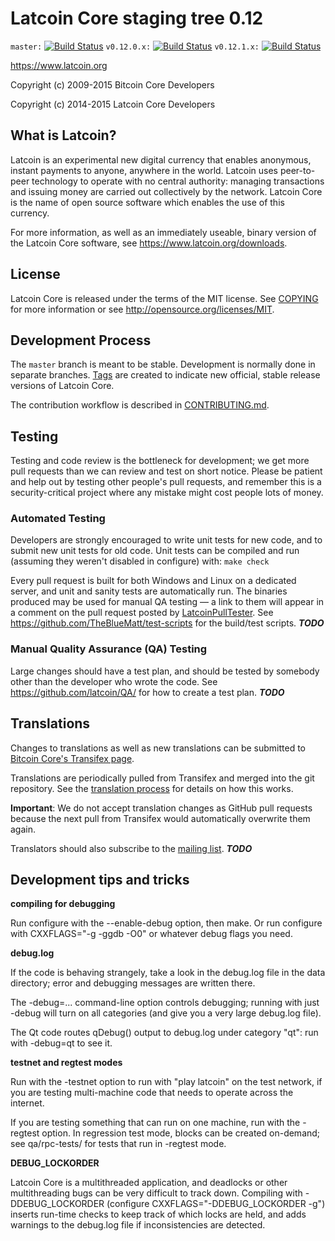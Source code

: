 Latcoin Core staging tree 0.12
===============================

`master:` [![Build Status](https://travis-ci.org/latcoin/latcoin.svg?branch=master)](https://travis-ci.org/latcoin/latcoin) `v0.12.0.x:` [![Build Status](https://travis-ci.org/latcoin/latcoin.svg?branch=v0.12.0.x)](https://travis-ci.org/latcoin/latcoin/branches) `v0.12.1.x:` [![Build Status](https://travis-ci.org/latcoin/latcoin.svg?branch=v0.12.1.x)](https://travis-ci.org/latcoin/latcoin/branches)

https://www.latcoin.org

Copyright (c) 2009-2015 Bitcoin Core Developers

Copyright (c) 2014-2015 Latcoin Core Developers


What is Latcoin?
----------------

Latcoin is an experimental new digital currency that enables anonymous, instant
payments to anyone, anywhere in the world. Latcoin uses peer-to-peer technology
to operate with no central authority: managing transactions and issuing money
are carried out collectively by the network. Latcoin Core is the name of open
source software which enables the use of this currency.

For more information, as well as an immediately useable, binary version of
the Latcoin Core software, see https://www.latcoin.org/downloads.


License
-------

Latcoin Core is released under the terms of the MIT license. See [COPYING](COPYING) for more
information or see http://opensource.org/licenses/MIT.

Development Process
-------------------

The `master` branch is meant to be stable. Development is normally done in separate branches.
[Tags](https://github.com/alxrocket/LatCoin/tags) are created to indicate new official,
stable release versions of Latcoin Core.

The contribution workflow is described in [CONTRIBUTING.md](https://github.com/alxrocket/LatCoin/blob/v0.12.1.x/CONTRIBUTING.md).


Testing
-------

Testing and code review is the bottleneck for development; we get more pull
requests than we can review and test on short notice. Please be patient and help out by testing
other people's pull requests, and remember this is a security-critical project where any mistake might cost people
lots of money.

### Automated Testing

Developers are strongly encouraged to write unit tests for new code, and to
submit new unit tests for old code. Unit tests can be compiled and run (assuming they weren't disabled in configure) with: `make check`

Every pull request is built for both Windows and Linux on a dedicated server,
and unit and sanity tests are automatically run. The binaries produced may be
used for manual QA testing — a link to them will appear in a comment on the
pull request posted by [LatcoinPullTester](https://github.com/latcoin/PullTester). See https://github.com/TheBlueMatt/test-scripts
for the build/test scripts. ***TODO***

### Manual Quality Assurance (QA) Testing

Large changes should have a test plan, and should be tested by somebody other
than the developer who wrote the code.
See https://github.com/latcoin/QA/ for how to create a test plan. ***TODO***

Translations
------------

Changes to translations as well as new translations can be submitted to
[Bitcoin Core's Transifex page](https://www.transifex.com/projects/p/latcoin/).

Translations are periodically pulled from Transifex and merged into the git repository. See the
[translation process](doc/translation_process.md) for details on how this works.

**Important**: We do not accept translation changes as GitHub pull requests because the next
pull from Transifex would automatically overwrite them again.

Translators should also subscribe to the [mailing list](https://groups.google.com/forum/#!forum/latcoin-translators). ***TODO***

Development tips and tricks
---------------------------

**compiling for debugging**

Run configure with the --enable-debug option, then make. Or run configure with
CXXFLAGS="-g -ggdb -O0" or whatever debug flags you need.

**debug.log**

If the code is behaving strangely, take a look in the debug.log file in the data directory;
error and debugging messages are written there.

The -debug=... command-line option controls debugging; running with just -debug will turn
on all categories (and give you a very large debug.log file).

The Qt code routes qDebug() output to debug.log under category "qt": run with -debug=qt
to see it.

**testnet and regtest modes**

Run with the -testnet option to run with "play latcoin" on the test network, if you
are testing multi-machine code that needs to operate across the internet.

If you are testing something that can run on one machine, run with the -regtest option.
In regression test mode, blocks can be created on-demand; see qa/rpc-tests/ for tests
that run in -regtest mode.

**DEBUG_LOCKORDER**

Latcoin Core is a multithreaded application, and deadlocks or other multithreading bugs
can be very difficult to track down. Compiling with -DDEBUG_LOCKORDER (configure
CXXFLAGS="-DDEBUG_LOCKORDER -g") inserts run-time checks to keep track of which locks
are held, and adds warnings to the debug.log file if inconsistencies are detected.
